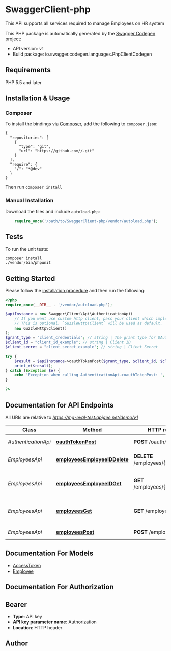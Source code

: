 # SwaggerClient-php
This API supports all services required to manage Employees on HR system

This PHP package is automatically generated by the [Swagger Codegen](https://github.com/swagger-api/swagger-codegen) project:

- API version: v1
- Build package: io.swagger.codegen.languages.PhpClientCodegen

## Requirements

PHP 5.5 and later

## Installation & Usage
### Composer

To install the bindings via [Composer](http://getcomposer.org/), add the following to `composer.json`:

```
{
  "repositories": [
    {
      "type": "git",
      "url": "https://github.com//.git"
    }
  ],
  "require": {
    "/": "*@dev"
  }
}
```

Then run `composer install`

### Manual Installation

Download the files and include `autoload.php`:

```php
    require_once('/path/to/SwaggerClient-php/vendor/autoload.php');
```

## Tests

To run the unit tests:

```
composer install
./vendor/bin/phpunit
```

## Getting Started

Please follow the [installation procedure](#installation--usage) and then run the following:

```php
<?php
require_once(__DIR__ . '/vendor/autoload.php');

$apiInstance = new Swagger\Client\Api\AuthenticationApi(
    // If you want use custom http client, pass your client which implements `GuzzleHttp\ClientInterface`.
    // This is optional, `GuzzleHttp\Client` will be used as default.
    new GuzzleHttp\Client()
);
$grant_type = "client_credentials"; // string | The grant type for OAuth2.0
$client_id = "client_id_example"; // string | Client ID
$client_secret = "client_secret_example"; // string | Client Secret

try {
    $result = $apiInstance->oauthTokenPost($grant_type, $client_id, $client_secret);
    print_r($result);
} catch (Exception $e) {
    echo 'Exception when calling AuthenticationApi->oauthTokenPost: ', $e->getMessage(), PHP_EOL;
}

?>
```

## Documentation for API Endpoints

All URIs are relative to *https://mg-eval-test.apigee.net/demo/v1*

Class | Method | HTTP request | Description
------------ | ------------- | ------------- | -------------
*AuthenticationApi* | [**oauthTokenPost**](docs/Api/AuthenticationApi.md#oauthtokenpost) | **POST** /oauth/token | Get Access Token
*EmployeesApi* | [**employeesEmployeeIDDelete**](docs/Api/EmployeesApi.md#employeesemployeeiddelete) | **DELETE** /employees/{employeeID} | Deletes an Employee record
*EmployeesApi* | [**employeesEmployeeIDGet**](docs/Api/EmployeesApi.md#employeesemployeeidget) | **GET** /employees/{employeeID} | Retrieves an Employee record
*EmployeesApi* | [**employeesGet**](docs/Api/EmployeesApi.md#employeesget) | **GET** /employees | Retrieves all Employee records
*EmployeesApi* | [**employeesPost**](docs/Api/EmployeesApi.md#employeespost) | **POST** /employees | Creates an Employees


## Documentation For Models

 - [AccessToken](docs/Model/AccessToken.md)
 - [Employee](docs/Model/Employee.md)


## Documentation For Authorization


## Bearer

- **Type**: API key
- **API key parameter name**: Authorization
- **Location**: HTTP header


## Author




